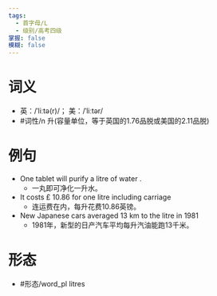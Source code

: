 ```yaml
---
tags:
  - 首字母/L
  - 级别/高考四级
掌握: false
模糊: false
---
```

# 词义
- 英：/ˈliːtə(r)/； 美：/ˈliːtər/
- #词性/n  升(容量单位，等于英国的1.76品脱或美国的2.11品脱)
# 例句
- One tablet will purify a litre of water .
	- 一丸即可净化一升水。
- It costs £ 10.86 for one litre including carriage
	- 连运费在内，每升花费10.86英镑。
- New Japanese cars averaged 13 km to the litre in 1981
	- 1981年，新型的日产汽车平均每升汽油能跑13千米。
# 形态
- #形态/word_pl litres

